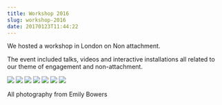 ```yaml
---
title: Workshop 2016
slug: workshop-2016
date: 20170123T11:44:22
---
```


We hosted a workshop in London on Non attachment. 

The event included talks, videos and interactive installations all related to our theme of engagement and non-attachment. 


<img src="/wp-content/uploads/2017/01/1.jpg">
<img src="/wp-content/uploads/2017/01/5.jpg">
<img src="/wp-content/uploads/2017/01/7.jpg">
<img src="/wp-content/uploads/2017/01/12.jpg">
<img src="/wp-content/uploads/2017/01/10.jpg">
<img src="/wp-content/uploads/2017/01/22.jpg">
<img src="/wp-content/uploads/2017/01/25.jpg">


All photography from Emily Bowers
